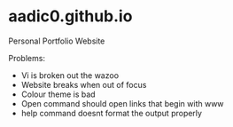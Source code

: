 # aadic0.github.io
Personal Portfolio Website

Problems:

- Vi is broken out the wazoo
- Website breaks when out of focus
- Colour theme is bad
- Open command should open links that begin with www
- help command doesnt format the output properly